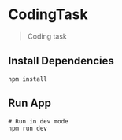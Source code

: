 # CodingTask

> Coding task

## Install Dependencies

```
npm install
```

## Run App

```
# Run in dev mode
npm run dev
